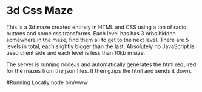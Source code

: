 # 3d Css Maze
This is a 3d maze created entirely in HTML and CSS using a ton of radio buttons and some css transforms. Each level has has 3 orbs hidden somewhere in the maze, find them all to get to the next level. There are 5 levels in total, each slightly bigger than the last. Absolutely no JavaScript is used client side and each level is less than 10kb in size.

The server is running nodeJs and automatically generates the html required for the mazes from the json files. It then gzips the html and sends it down.

#Running Locally
node bin/www
